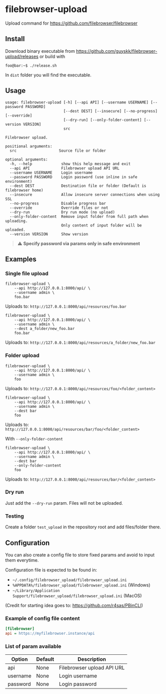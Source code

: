 # filebrowser-upload

Upload command for <https://github.com/filebrowser/filebrowser>

## Install

Download binary executable from <https://github.com/guyskk/filebrowser-upload/releases> or build with

```console
foo@bar:~$ ./release.sh
```

In ```dist``` folder you will find the executable.

## Usage

```console
usage: filebrowser-upload [-h] [--api API] [--username USERNAME] [--password PASSWORD] 
                          [--dest DEST] [--insecure] [--no-progress] [--override]
                          [--dry-run] [--only-folder-content] [--version VERSION]
                          src

Filebrowser upload.

positional arguments:
  src                   Source file or folder

optional arguments:
  -h, --help             show this help message and exit
  --api API              Filebrowser upload API URL
  --username USERNAME    Login username
  --password PASSWORD    Login password (use inline in safe environment)
  --dest DEST            Destination file or folder (Default is filebrowser home)
  --insecure             Allow insecure server connections when using SSL
  --no-progress          Disable progress bar
  --override             Override files or not
  --dry-run              Dry run mode (no upload)
  --only-folder-content  Remove input folder from full path when uploading. 
                         Only content of input folder will be uploaded.
  --version VERSION      Show version
```

> :warning: **Specify password via params only in safe environment**

## Examples

### Single file upload

```console
filebrowser-upload \
    --api http://127.0.0.1:8000/api/ \
    --username admin \
    foo.bar
```

Uploads to: ```http://127.0.0.1:8000/api/resources/foo.bar```

```console
filebrowser-upload \
    --api http://127.0.0.1:8000/api/ \
    --username admin \
    --dest a_folder/new_foo.bar
    foo.bar
```

Uploads to: ```http://127.0.0.1:8000/api/resources/a_folder/new_foo.bar```

### Folder upload

```console
filebrowser-upload \
    --api http://127.0.0.1:8000/api/ \
    --username admin \
    foo
```

Uploads to: ```http://127.0.0.1:8000/api/resources/foo/<folder_content>```

```console
filebrowser-upload \
    --api http://127.0.0.1:8000/api/ \
    --username admin \
    --dest bar
    foo
```

Uploads to: ```http://127.0.0.1:8000/api/resources/bar/foo/<folder_content>```

With ```--only-folder-content```

```console
filebrowser-upload \
    --api http://127.0.0.1:8000/api/ \
    --username admin \
    --dest bar
    --only-folder-content
    foo
```

Uploads to: ```http://127.0.0.1:8000/api/resources/bar/<folder_content>```

### Dry run

Just add the ```--dry-run``` param. Files will not be uploaded.

### Testing

Create a folder ```test_upload``` in the repository root and add files/folder there.

## Configuration

You can also create a config file to store fixed params and avoid to input them everytime.

Configuration file is expected to be found in:

- `~/.config/filebrowser_upload/filebrowser_upload.ini`
- `%APPDATA%/filebrowser_upload/filebrowser_upload.ini` (Windows)
- `~/Library/Application Support/filebrowser_upload/filebrowser_upload.ini` (MacOS)

(Credit for starting idea goes to: <https://github.com/r4sas/PBinCLI>)

### Example of config file content

```ini
[filebrowser]
api = https://myfilebrowser.instance/api
```

### List of param available

| Option   | Default | Description                |
|----------|---------|----------------------------|
| api      | None    | Filebrowser upload API URL |
| username | None    | Login username             |
| password | None    | Login password             |
